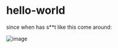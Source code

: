 # hello-world

since when has s**t like this come around:

![image](https://user-images.githubusercontent.com/81386189/112536325-b44b5480-8d83-11eb-8a10-ed66fbf62574.png)



